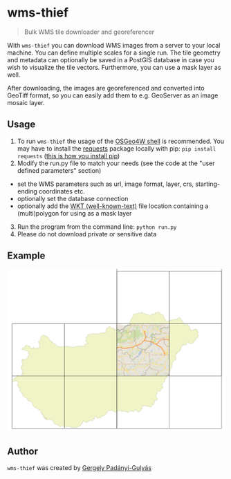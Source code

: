 # wms-thief
> Bulk WMS tile downloader and georeferencer

With ```wms-thief``` you can download WMS images from a server to your local machine. You can define multiple scales for a single run. The tile geometry and metadata can optionally be saved in a PostGIS database in case you wish to visualize the tile vectors. Furthermore, you can use a mask layer as well.

After downloading, the images are georeferenced and converted into GeoTiff format, so you can easily add them to e.g. GeoServer as an image mosaic layer.

## Usage

1. To run ```wms-thief``` the usage of the [OSGeo4W shell](https://trac.osgeo.org/osgeo4w/) is recommended. You may have to install the [requests](http://docs.python-requests.org/en/master/) package locally with pip: ```pip install requests``` ([this is how you install pip](https://trac.osgeo.org/osgeo4w/wiki/ExternalPythonPackages))
2. Modify the run.py file to match your needs (see the code at the "user defined parameters" section)
  * set the WMS parameters such as url, image format, layer, crs, starting-ending coordinates etc.
  * optionally set the database connection
  * optionally add the [WKT (well-known-text)](https://en.wikipedia.org/wiki/Well-known_text) file location containing a (multi)polygon for using as a mask layer
3. Run the program from the command line: ```python run.py```
5. Please do not download private or sensitive data

## Example

<p align="center"><img src="data/images/example.png" width="600"></p>

## Author
```wms-thief``` was created by [Gergely Padányi-Gulyás](http://www.gpadanyig.com)